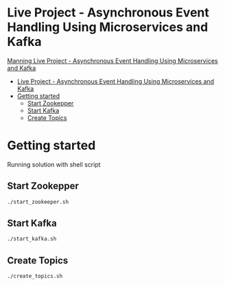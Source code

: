 # Live Project - Asynchronous Event Handling Using Microservices and Kafka
[Manning Live Project - Asynchronous Event Handling Using Microservices and Kafka](https://www.manning.com/liveproject/asynchronous-event-handling-using-microservices-and-kafka)

- [Live Project - Asynchronous Event Handling Using Microservices and Kafka](#live-project---asynchronous-event-handling-using-microservices-and-kafka)
- [Getting started](#getting-started)
  - [Start Zookepper](#start-zookepper)
  - [Start Kafka](#start-kafka)
  - [Create Topics](#create-topics)

# Getting started
Running solution with shell script

## Start Zookepper

```bash
./start_zookeeper.sh
```

## Start Kafka

```bash
./start_kafka.sh
```

## Create Topics

```bash
./create_topics.sh
```


